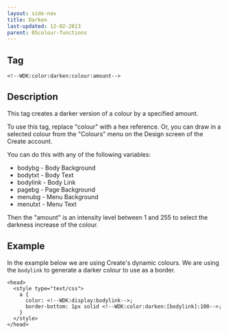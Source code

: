 ```yaml
---
layout: side-nav
title: Darken
last-updated: 12-02-2013
parent: 05colour-functions
---
```


## Tag

`<!--WDK:color:darken:colour:amount-->`

## Description

This tag creates a darker version of a colour by a specified amount.

To use this tag, replace "colour" with a hex reference. Or, you can draw in a selected colour from the "Colours" menu on the Design screen of the Create account.

You can do this with any of the following variables:
- bodybg - Body Background
- bodytxt - Body Text
- bodylink - Body Link
- pagebg - Page Background
- menubg - Menu Background
- menutxt - Menu Text

Then the "amount" is an intensity level between 1 and 255 to select the darkness increase of the colour.

## Example

In the example below we are using Create's dynamic colours. We are using the `bodylink` to generate a darker colour to use as a border.

~~~
<head>
  <style type="text/css">
    a {
      color: <!--WDK:display:bodylink-->;
      border-bottom: 1px solid <!--WDK:color:darken:[bodylink]:100-->;
    }
  </style>
</head>
~~~